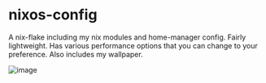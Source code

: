 # nixos-config

A nix-flake including my nix modules and home-manager config.
Fairly lightweight. Has various performance options that you can change to your preference.
Also includes my wallpaper.

![image](https://github.com/user-attachments/assets/8a572648-0f7c-4c80-abdd-606261d26016)





